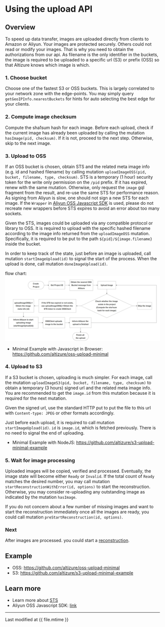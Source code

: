 # Using the upload API

## Overview
To speed up data transfer, images are uploaded directly from clients to Amazon
or Aliyun. Your images are protected securely. Others could not read or modify your images. That is why you need to obtain the authorizations from our api. As filename is the only identifier in the buckets, the image is required to be uploaded to a specific url (S3) or prefix (OSS) so that Altizure knows which image is which.

### 1. Choose bucket
Choose one of the fastest S3 or OSS buckets. This is largely correlated to your network zone with the edge-points.
You may simply query `getGeoIPInfo.nearestBuckets` for hints for auto selecting the best edge for your clients.

### 2. Compute image checksum
Compute the sha1sum hash for each image.
Before each upload, check if the current image has already been uploaded by calling the mutation `hasImage(pid, checksum)`.
If it is not, proceed to the next step. Otherwise, skip to the next image.

### 3. Upload to OSS
If an OSS bucket is chosen, obtain STS and the related meta image info (e.g. id and hashed filename) by calling mutation `uploadImageOSS(pid, bucket, filename, type, checksum)`. STS is a temporary (1 hour) security token for the write only permission on the `/pid` prefix.
If it has expired, renew with the same mutation. Otherwise, only request the `image` gql fragment from the result, and re-use the same STS for performance reason. As signing from Aliyun is slow, one should not sign a new STS for each image. If the `Wrapper` in [Aliyun OSS Javascript SDK](https://github.com/ali-sdk/ali-oss) is used, please do not recreate new wrappers before STS expires to avoid an error about too many sockets.

Given the STS, images could be uploaded via any compatible protocol or library to OSS. It is required to upload with the specific hashed filename according to the image info returned from the `uploadImageOSS` mutation. Specifically, it is required to be put to the path `${pid}/${image.filename}` inside the bucket.

In order to keep track of the state, just before an image is uploaded, call mutation `startImageUpload(id)` to signal the start of the process. When the upload is done, call mutation `doneImageUpload(id)`.

flow chart:
![flow](img/oss_en.jpg)

- Minimal Example with Javascript in Browser: https://github.com/altizure/oss-upload-minimal

### 4. Upload to S3
If a S3 bucket is chosen, uploading is much simpler.
For each image, call the mutation `uploadImageS3(pid, bucket, filename, type, checksum)` to obtain a temporary (3 hours) signed url and the related meta image info. You are recommended to get the `image.id` from this mutation because it is required for the next mutation.

Given the signed url, use the standard HTTP put to put the file to this url with `Content-type: JPEG` or other formats accordingly.

Just before each upload, it is required to call mutation `startImageUpload(id)`. `id` is `image.id`, which is fetched previously. There is no need to signal the end of uploading.

- Minimal Example with NodeJS: https://github.com/altizure/s3-upload-minimal-example

### 5. Wait for image processing
Uploaded images will be copied, verified and processed. Eventually, the image state will become either `Ready` or `Invalid`.
If the total count of `Ready` matches the desired number, you may call mutation `startReconstructionWithError(id, options)` to start the reconstruction. Otherwise, you may consider re-uploading any outstanding image as indicated by the mutation `hasImage`.

If you do not concern about a few number of missing images and want to start the reconstruction immediately once all the images are ready, you could call mutation `preStartReconstruction(id, options)`.

### Next
After images are processed. you could start a [reconstruction](api-reconstruction.md).

## Example

- OSS: https://github.com/altizure/oss-upload-minimal
- S3: https://github.com/altizure/s3-upload-minimal-example

## Learn more

* Learn more about [STS](https://www.alibabacloud.com/help/doc-detail/31953.htm?spm=a3c0i.o31952en.b99.284.7ab2aa72OYaf6D)
* Aliyun OSS Javascript SDK: [link](https://github.com/ali-sdk/ali-oss)

---

Last modified at {{ file.mtime }}
